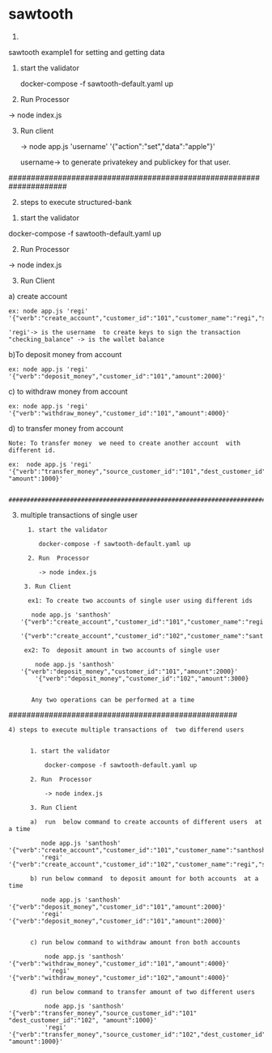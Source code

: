 # sawtooth  

1)
sawtooth example1 for setting and getting data 

1. start the validator
   
   docker-compose -f sawtooth-default.yaml up

2. Run  Processor

  -> node index.js

3. Run client
   
   -> node app.js  'username' '{"action":"set","data":"apple"}'

   username->  to generate  privatekey and publickey for that user.

#####################################################################

2) steps  to execute  structured-bank 

 1. start the validator
   
   docker-compose -f sawtooth-default.yaml up

2. Run  Processor

  -> node index.js

3. Run Client
  
  a) create account 
    
    ex: node app.js 'regi' '{"verb":"create_account","customer_id":"101","customer_name":"regi","savings_balance":5000,"checking_balance":3000}'

    'regi'-> is the username  to create keys to sign the transaction
    "checking_balance" -> is the wallet balance
    
  b)To deposit money from account

    ex: node app.js 'regi' '{"verb":"deposit_money","customer_id":"101","amount":2000}'


  c) to withdraw money from account
    
    ex: node app.js 'regi' '{"verb":"withdraw_money","customer_id":"101","amount":4000}'
  
  d) to transfer money from account
    
    Note: To transfer money  we need to create another account  with  different id.

    ex:  node app.js 'regi' '{"verb":"transfer_money","source_customer_id":"101","dest_customer_id":"102", "amount":1000}'
    

    #######################################################################

  3) multiple transactions of single user 
        
           1. start the validator
   
              docker-compose -f sawtooth-default.yaml up

           2. Run  Processor

              -> node index.js

          3. Run Client

           ex1: To create two accounts of single user using different ids

            node app.js 'santhosh' '{"verb":"create_account","customer_id":"101","customer_name":"regi","savings_balance":5000,"checking_balance":3000}' 
            '{"verb":"create_account","customer_id":"102","customer_name":"santhosh","savings_balance":5000,"checking_balance":"3000"}'
         
          ex2: To  deposit amount in two accounts of single user
            
             node app.js 'santhosh'  '{"verb":"deposit_money","customer_id":"101","amount":2000}' 
             '{"verb":"deposit_money","customer_id":"102","amount":3000}

            
            Any two operations can be performed at a time


###################################################
           
    4) steps to execute multiple transactions of  two differend users


          1. start the validator
   
              docker-compose -f sawtooth-default.yaml up

          2. Run  Processor

              -> node index.js

          3. Run Client

          a)  run  below command to create accounts of different users  at a time

             node app.js 'santhosh' '{"verb":"create_account","customer_id":"101","customer_name":"santhosh","savings_balance":5000,"checking_balance":3000}'  
             'regi' '{"verb":"create_account","customer_id":"102","customer_name":"regi","savings_balance":5000,"checking_balance":"3000"}'

          b) run below command  to deposit amount for both accounts  at a time

             node app.js 'santhosh' '{"verb":"deposit_money","customer_id":"101","amount":2000}' 
             'regi' '{"verb":"deposit_money","customer_id":"101","amount":2000}'

          
          c) run below command to withdraw amount fron both accounts

              node app.js 'santhosh'  '{"verb":"withdraw_money","customer_id":"101","amount":4000}' 
               'regi' '{"verb":"withdraw_money","customer_id":"102","amount":4000}'

          d) run below command to transfer amount of two different users

              node app.js 'santhosh' '{"verb":"transfer_money","source_customer_id":"101" "dest_customer_id":"102", "amount":1000}' 
              'regi' '{"verb":"transfer_money","source_customer_id":"102","dest_customer_id":"101", "amount":1000}'

              